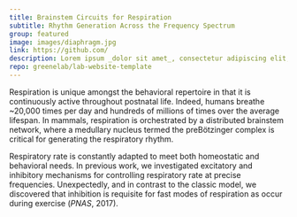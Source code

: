 ```yaml
---
title: Brainstem Circuits for Respiration
subtitle: Rhythm Generation Across the Frequency Spectrum
group: featured
image: images/diaphragm.jpg
link: https://github.com/
description: Lorem ipsum _dolor sit amet_, consectetur adipiscing elit, sed do eiusmod tempor incididunt ut labore et dolore magna aliqua.
repo: greenelab/lab-website-template
---
```

Respiration is unique amongst the behavioral repertoire in that it is continuously active throughout postnatal life. Indeed, humans breathe ~20,000 times per day and hundreds of millions of times over the average lifespan. In mammals, respiration is orchestrated by a distributed brainstem network, where a medullary nucleus termed the preBötzinger complex is critical for generating the respiratory rhythm.</p>

Respiratory rate is constantly adapted to meet both homeostatic and behavioral needs. In previous work, we investigated excitatory and inhibitory mechanisms for controlling respiratory rate at precise frequencies. Unexpectedly, and in contrast to the classic model, we discovered that inhibition is requisite for fast modes of respiration as occur during exercise (<a href="https://jmcregg.github.io/files/Cregg_PNAS_2017.pdf" style="text-decoration: none" target="_blank"><i>PNAS</i>, 2017</a>).


